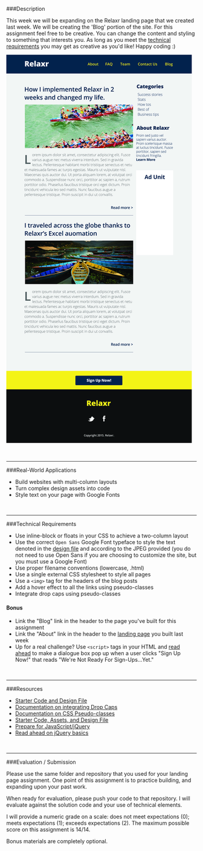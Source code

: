 ###Description 

This week we will be expanding on the Relaxr landing page that we created last week. We will be creating the 'Blog' portion of the site. For this assignment feel free to be creative. You can change the content and styling to something that interests you. As long as you meet the [technical requirements](#requirements) you may get as creative as you'd like! Happy coding :)


![Relaxr Blog](starter_code/images/relaxr_blog.jpg)

<br>

---


###Real-World Applications

- Build websites with multi-column layouts
- Turn complex design assets into code
- Style text on your page with Google Fonts

<br>

---

<a name="requirements"></a>

###Technical Requirements 

- Use inline-block or floats in your CSS to achieve a two-column layout
- Use the correct ```Open Sans``` Google Font typeface to style the text denoted in the [design file](starter_code/readme) and according to the JPEG provided (you do not need to use Open Sans if you are choosing to customize the site, but you must use a Google Font)
- Use proper filename conventions (lowercase, .html)
- Use a single external CSS stylesheet to style all pages
- Use a `<img>` tag for the headers of the blog posts
- Add a hover effect to all the links using pseudo-classes
- Integrate drop caps using pseudo-classes


#### Bonus
- Link the "Blog" link in the header to the page you've built for this assignment
- Link the "About" link in the header to the [landing page](../../Week_02_Styling/Assignment/starter_code/images/relaxr_landing.jpg) you built last week
- Up for a real challenge? Use ```<script>``` tags in your HTML and [read ahead](https://learn.jquery.com/events/event-basics/) to make a dialogue box pop up when a user clicks "Sign Up Now!" that reads "We're Not Ready For Sign-Ups...Yet."

<br>

---

###Resources

- [Starter Code and Design File](starter_code/design.txt)
- [Documentation on integrating Drop Caps](https://css-tricks.com/snippets/css/drop-caps/)
- [Documentation on CSS Pseudo-classes](http://www.w3schools.com/CSS/CSS_pseudo_classes.asp)
- [Starter Code, Assets, and Design File](starter_code/)
- [Prepare for JavaScript/jQuery](https://generalassemb.ly/online/videos/what-can-you-do-with-javascript)
- [Read ahead on jQuery basics](https://learn.jquery.com/events/event-basics/)

<br>

---

###Evaluation / Submission

Please use the same folder and repository that you used for your landing page assignment.  One point of this assignment is to practice building, and expanding upon your past work. 

When ready for evaluation, please push your code to that repository.   I will evaluate against the solution code and your use of technical elements. 

I will provide a numeric grade on a scale: does not meet expectations (0); meets expectations (1); exceeds expectations (2). The maximum possible score on this assignment is 14/14.  

Bonus materials are completely optional.